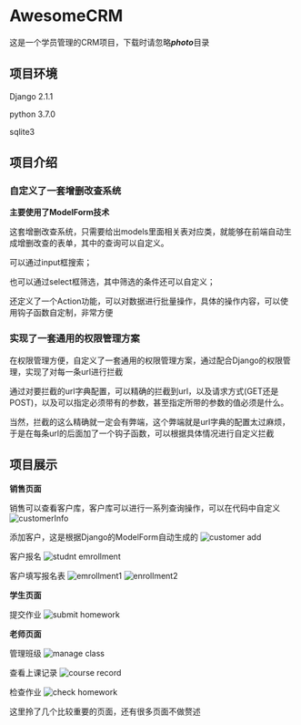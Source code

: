 # AwesomeCRM
这是一个学员管理的CRM项目，下载时请忽略***photo***目录
## 项目环境
Django 2.1.1

python 3.7.0

sqlite3

## 项目介绍
### 自定义了一套增删改查系统
**主要使用了ModelForm技术**

这套增删改查系统，只需要给出models里面相关表对应类，就能够在前端自动生成增删改查的表单，其中的查询可以自定义。

可以通过input框搜索；

也可以通过select框筛选，其中筛选的条件还可以自定义；

还定义了一个Action功能，可以对数据进行批量操作，具体的操作内容，可以使用钩子函数自定制，非常方便

### 实现了一套通用的权限管理方案
在权限管理方便，自定义了一套通用的权限管理方案，通过配合Django的权限管理，实现了对每一条url进行拦截

通过对要拦截的url字典配置，可以精确的拦截到url，以及请求方式(GET还是POST)，以及可以指定必须带有的参数，甚至指定所带的参数的值必须是什么。

当然，拦截的这么精确就一定会有弊端，这个弊端就是url字典的配置太过麻烦，于是在每条url的后面加了一个钩子函数，可以根据具体情况进行自定义拦截

## 项目展示

__销售页面__

销售可以查看客户库，客户库可以进行一系列查询操作，可以在代码中自定义
![customerInfo](https://github.com/Traeric/AwesomeCRM/blob/master/photo/customerInfo.png)

添加客户，这是根据Django的ModelForm自动生成的
![customer add](https://github.com/Traeric/AwesomeCRM/blob/master/photo/addCustomer.png)

客户报名
![studnt emrollment](https://github.com/Traeric/AwesomeCRM/blob/master/photo/enrollement.png)

客户填写报名表
![emrollment1](https://github.com/Traeric/AwesomeCRM/blob/master/photo/enrollment1.png)
![enrollment2](https://github.com/Traeric/AwesomeCRM/blob/master/photo/enrollment2.png)

__学生页面__

提交作业
![submit homework](https://github.com/Traeric/AwesomeCRM/blob/master/photo/submit_homework.png)

__老师页面__

管理班级
![manage class](https://github.com/Traeric/AwesomeCRM/blob/master/photo/class_manage.png)

查看上课记录
![course record](https://github.com/Traeric/AwesomeCRM/blob/master/photo/course_record.png)

检查作业
![check homework](https://github.com/Traeric/AwesomeCRM/blob/master/photo/homework.png)

这里拎了几个比较重要的页面，还有很多页面不做赘述


